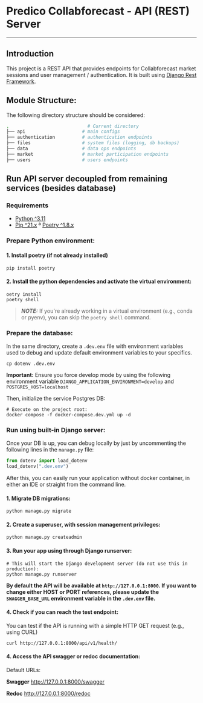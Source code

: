 # Predico Collabforecast - API (REST) Server

-----------------------------------------------------

## Introduction

This project is a REST API that provides endpoints for Collabforecast market sessions and user management / authentication.
It is built using [Django Rest Framework](https://www.django-rest-framework.org/).

## Module Structure:

The following directory structure should be considered:

``` bash
.                             # Current directory
├── api                     # main configs
├── authentication          # authentication endpoints
├── files                   # system files (logging, db backups)
├── data                    # data ops endpoints
├── market                  # market participation endpoints
├── users                   # users endpoints
```

## Run API server decoupled from remaining services (besides database)

### Requirements

* [Python ^3.11](https://www.python.org/downloads/)
* [Pip ^21.x](https://pypi.org/project/pip/)
ª [Poetry ^1.8.x](https://python-poetry.org/)

###  Prepare Python environment:

#### 1. Install poetry (if not already installed)

```shell
pip install poetry   
```

#### 2. Install the python dependencies and activate the virtual environment:

```shell
oetry install
poetry shell
```

> **_NOTE:_** If you're already working in a virtual environment (e.g., conda or pyenv), you can skip the `poetry shell` command. 

### Prepare the database:
In the same directory, create a `.dev.env` file with environment variables used to debug and update default environment variables to your specifics.

```shell
cp dotenv .dev.env
```

**Important:** Ensure you force develop mode by using the following environment variable `DJANGO_APPLICATION_ENVIRONMENT=develop` and `POSTGRES_HOST=localhost`

Then, initialize the service Postgres DB:

```shell
# Execute on the project root:
docker compose -f docker-compose.dev.yml up -d
```

### Run using built-in Django server:

Once your DB is up, you can debug locally by just by uncommenting the following lines in the `manage.py` file:

```python api/manage.py
from dotenv import load_dotenv
load_dotenv(".dev.env")
```

After this, you can easily run your application without docker container, in either an IDE or straight from the command line.

#### 1. Migrate DB migrations:

```shell
python manage.py migrate
```

#### 2. Create a superuser, with session management privileges:

```shell
python manage.py createadmin
```

#### 3. Run your app using through Django runserver:

```shell
# This will start the Django development server (do not use this in production):
python manage.py runserver
```

**By default the API will be available at `http://127.0.0.1:8000`. If you want to change either HOST or PORT references, please update the `SWAGGER_BASE_URL` environment variable in the `.dev.env` file.**


#### 4. Check if you can reach the test endpoint:

You can test if the API is running with a simple HTTP GET request (e.g., using CURL)

```shell
curl http://127.0.0.1:8000/api/v1/health/
```


#### 4. Access the API swagger or redoc documentation:

Default URLs:

**Swagger**
http://127.0.0.1:8000/swagger

**Redoc**
http://127.0.0.1:8000/redoc

